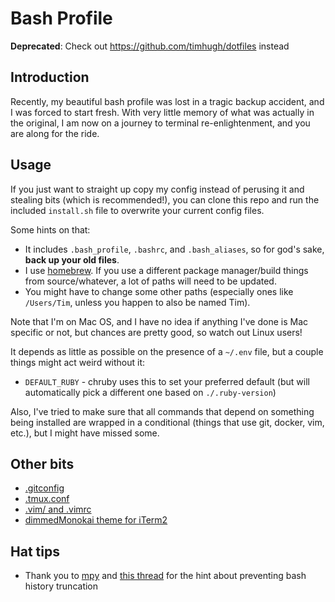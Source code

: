 # Bash Profile

**Deprecated**: Check out https://github.com/timhugh/dotfiles instead

## Introduction

Recently, my beautiful bash profile was lost in a tragic backup accident, and I was forced to start fresh. With very little memory of what was actually in the original, I am now on a journey to terminal re-enlightenment, and you are along for the ride.

## Usage

If you just want to straight up copy my config instead of perusing it and stealing bits (which is recommended!), you can clone this repo and run the included `install.sh` file to overwrite your current config files.

Some hints on that:

- It includes `.bash_profile`, `.bashrc`, and `.bash_aliases`, so for god's sake, **back up your old files**.
- I use [homebrew](http://brew.sh). If you use a different package manager/build things from source/whatever, a lot of paths will need to be updated.
- You might have to change some other paths (especially ones like `/Users/Tim`, unless you happen to also be named Tim).

Note that I'm on Mac OS, and I have no idea if anything I've done is Mac specific or not, but chances are pretty good, so watch out Linux users!

It depends as little as possible on the presence of a `~/.env` file, but a couple things might act weird without it:

- `DEFAULT_RUBY` - chruby uses this to set your preferred default (but will automatically pick a different one based on `./.ruby-version`)

Also, I've tried to make sure that all commands that depend on something being installed are wrapped in a conditional (things that use git, docker, vim, etc.), but I might have missed some.

## Other bits

- [.gitconfig](https://gist.github.com/TimHugh/9b6303ffcc00fbc2b84a)
- [.tmux.conf](https://gist.github.com/TimHugh/b39ae27a39c4d3aca4040b38b1e7f911)
- [.vim/ and .vimrc](https://github.com/TimHugh/vim)
- [dimmedMonokai theme for iTerm2](https://github.com/mbadolato/iTerm2-Color-Schemes/blob/master/terminal/DimmedMonokai.terminal)

## Hat tips

- Thank you to [mpy](http://superuser.com/users/195224/mpy) and [this thread](http://superuser.com/questions/575479/bash-history-truncated-to-500-lines-on-each-login) for the hint about preventing bash history truncation

